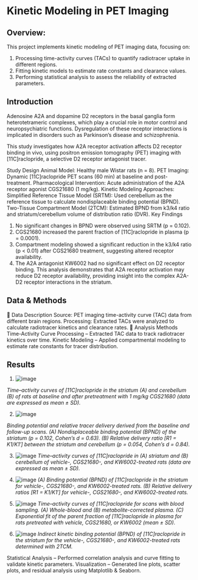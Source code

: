 # Kinetic Modeling in PET Imaging 
## Overview:
This project implements kinetic modeling of PET imaging data, focusing on:
1. Processing time-activity curves (TACs) to quantify radiotracer uptake in different regions.
2. Fitting kinetic models to estimate rate constants and clearance values.
3. Performing statistical analysis to assess the reliability of extracted parameters.
## Introduction
Adenosine A2A and dopamine D2 receptors in the basal ganglia form heterotetrameric complexes, which play a crucial role in motor control and neuropsychiatric functions. Dysregulation of these receptor interactions is implicated in disorders such as Parkinson’s disease and schizophrenia.

This study investigates how A2A receptor activation affects D2 receptor binding in vivo, using positron emission tomography (PET) imaging with [11C]raclopride, a selective D2 receptor antagonist tracer.

Study Design
Animal Model: Healthy male Wistar rats (n = 8).
PET Imaging: Dynamic [11C]raclopride PET scans (60 min) at baseline and post-treatment.
Pharmacological Intervention: Acute administration of the A2A receptor agonist CGS21680 (1 mg/kg).
Kinetic Modeling Approaches:
Simplified Reference Tissue Model (SRTM): Used cerebellum as the reference tissue to calculate nondisplaceable binding potential (BPND).
Two-Tissue Compartment Model (2TCM): Estimated BPND from k3/k4 ratio and striatum/cerebellum volume of distribution ratio (DVR).
Key Findings
1. No significant changes in BPND were observed using SRTM (p = 0.102).
2. CGS21680 increased the parent fraction of [11C]raclopride in plasma (p = 0.0001).
3. Compartment modeling showed a significant reduction in the k3/k4 ratio (p < 0.01) after CGS21680 treatment, suggesting altered receptor availability.
4. The A2A antagonist KW6002 had no significant effect on D2 receptor binding.
This analysis demonstrates that A2A receptor activation may reduce D2 receptor availability, providing insight into the complex A2A-D2 receptor interactions in the striatum.
## Data & Methods
🔹 Data Description
Source: PET imaging time-activity curve (TAC) data from different brain regions.
Processing: Extracted TACs were analyzed to calculate radiotracer kinetics and clearance rates.
🔹 Analysis Methods
Time-Activity Curve Processing – Extracted TAC data to track radiotracer kinetics over time.
Kinetic Modeling – Applied compartmental modeling to estimate rate constants for tracer distribution.
## Results
1. ![image](https://github.com/user-attachments/assets/d58e156f-4806-4ed8-b84b-f946229f91f7)

*Time–activity curves of [11C]raclopride in the striatum (A) and cerebellum (B) of rats at baseline and after pretreatment with 1 mg/kg CGS21680 (data are expressed as mean ± SD).*

2. ![image](https://github.com/user-attachments/assets/6fe08a1f-3992-4c6c-8533-c762bf60077f)

*Binding potential and relative tracer delivery derived from the baseline and follow-up scans. (A) Nondisplaceable binding potential (BPND) of the striatum (p = 0.102, Cohen’s d = 0.63). (B) Relative delivery ratio [R1 = K1/K1′] between the striatum and cerebellum (p = 0.054, Cohen’s d = 0.84).*

3. ![image](https://github.com/user-attachments/assets/fe8fb931-0fb2-4e97-962b-a488b82d7730)
*Time–activity curves of [11C]raclopride in (A) striatum and (B) cerebellum of vehicle-, CGS21680-, and KW6002-treated rats (data are expressed as mean ± SD).*

4. ![image](https://github.com/user-attachments/assets/08db8f2d-9544-424c-a5fc-cbb69d86384c)
*(A) Binding potential (BPND) of [11C]raclopride in the striatum for vehicle-, CGS21680-, and KW6002-treated rats. (B) Relative delivery ratios [R1 = K1/K1′] for vehicle-, CGS21680-, and KW6002-treated rats.*

5. ![image](https://github.com/user-attachments/assets/2541c906-c8c0-437e-9e9a-981dbe9172df)
*Time–activity curves of [11C]raclopride for scans with blood sampling. (A) Whole-blood and (B) metabolite-corrected plasma. (C) Exponential fit of the parent fraction of [11C]raclopride in plasma for rats pretreated with vehicle, CGS21680, or KW6002 (mean ± SD).*

6. ![image](https://github.com/user-attachments/assets/d7f133ce-df13-4831-b2f6-f4da083c6bc2)
*Indirect kinetic binding potential (BPND) of [11C]raclopride in the striatum for the vehicle-, CGS21680-, and KW6002-treated rats determined with 2TCM.*










Statistical Analysis – Performed correlation analysis and curve fitting to validate kinetic parameters.
Visualization – Generated line plots, scatter plots, and residual analysis using Matplotlib & Seaborn.
